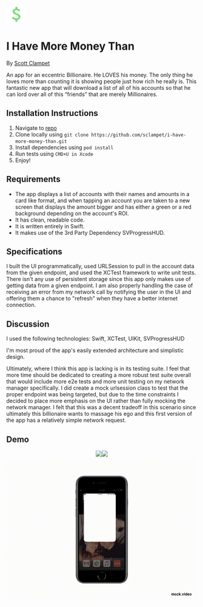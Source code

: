 <img src="images/icon.png" width="50"><br>
# I Have More Money Than
By [Scott Clampet](mailto:scott@tao.team)

An app for an eccentric Billionaire. He LOVES his money. The only thing he loves more than counting it is showing people just how rich he really is.  This fantastic new app that will download a list of all of his accounts so that he can lord over all of this “friends” that are merely Millionaires.

## Installation Instructions
1. Navigate to [repo](https://github.com/sclampet/i-have-more-money-than)
2. Clone locally using
   `git clone https://github.com/sclampet/i-have-more-money-than.git`
3. Install dependencies using `pod install`
4. Run tests using `CMD+U in Xcode`
5. Enjoy!


## Requirements
  * The app displays a list of accounts with their names and amounts in a card like format, and when tapping an account you are taken to a new screen that displays the amount bigger and has either a green or a red background depending on the account's ROI.
  * It has clean, readable code.
  * It is written entirely in Swift.
  * It makes use of the 3rd Party Dependency SVProgressHUD.
  

## Specifications
I built the UI programmatically, used URLSession to pull in the account data from the given endpoint, and used the XCTest framework to write unit tests. There isn't any use of persistent storage since this app only makes use of getting data from a given endpoint. I am also properly handling the case of receiving an error from my network call by notifying the user in the UI and offering them a chance to "refresh" when they have a better internet connection.

## Discussion
I used the following technologies: Swift, XCTest, UIKit, SVProgressHUD

I'm most proud of the app's easily extended architecture and simplistic design. 

Ultimately, where I think this app is lacking is in its testing suite. I feel that more time should be dedicated to creating a more robust test suite overall that would include more e2e tests and more unit testing on my network manager specifically. I did create a mock urlsession class to test that the proper endpoint was being targeted, but due to the time constraints I decided to place more emphasis on the UI rather than fully mocking the network manager. I felt that this was a decent tradeoff in this scenario since ultimately this billionaire wants to massage his ego and this first version of the app has a relatively simple network request.  

## Demo
<p align="center">
<img src="images/home.png" width="285"><img src="images/details.png" width="285"><br><img src="images/demo.gif" width="650">
</p>
